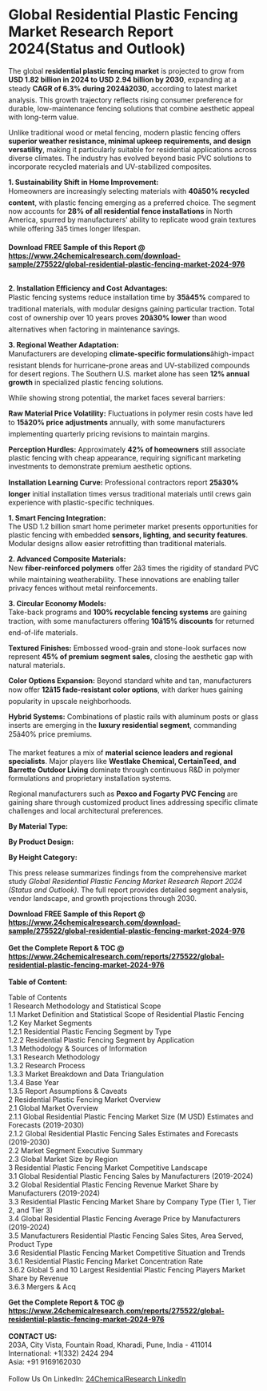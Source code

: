 <h1>Global Residential Plastic Fencing Market Research Report 2024(Status and Outlook)</h1><p>The global <strong>residential plastic fencing market</strong> is projected to grow from <strong>USD 1.82 billion in 2024 to USD 2.94 billion by 2030</strong>, expanding at a steady <strong>CAGR of 6.3% during 2024â2030</strong>, according to latest market analysis. This growth trajectory reflects rising consumer preference for durable, low-maintenance fencing solutions that combine aesthetic appeal with long-term value.</p><p>Unlike traditional wood or metal fencing, modern plastic fencing offers <strong>superior weather resistance, minimal upkeep requirements, and design versatility</strong>, making it particularly suitable for residential applications across diverse climates. The industry has evolved beyond basic PVC solutions to incorporate recycled materials and UV-stabilized composites.</p><p><strong>1. Sustainability Shift in Home Improvement:</strong><br>
Homeowners are increasingly selecting materials with <strong>40â50% recycled content</strong>, with plastic fencing emerging as a preferred choice. The segment now accounts for <strong>28% of all residential fence installations</strong> in North America, spurred by manufacturers' ability to replicate wood grain textures while offering 3â5 times longer lifespan.</p><div><b>Download FREE Sample of this Report @ 
            <a href="https://www.24chemicalresearch.com/download-sample/275522/global-residential-plastic-fencing-market-2024-976">
            https://www.24chemicalresearch.com/download-sample/275522/global-residential-plastic-fencing-market-2024-976</a></b></div><br><p><strong>2. Installation Efficiency and Cost Advantages:</strong><br>
Plastic fencing systems reduce installation time by <strong>35â45%</strong> compared to traditional materials, with modular designs gaining particular traction. Total cost of ownership over 10 years proves <strong>20â30% lower</strong> than wood alternatives when factoring in maintenance savings.</p><p><strong>3. Regional Weather Adaptation:</strong><br>
Manufacturers are developing <strong>climate-specific formulations</strong>âhigh-impact resistant blends for hurricane-prone areas and UV-stabilized compounds for desert regions. The Southern U.S. market alone has seen <strong>12% annual growth</strong> in specialized plastic fencing solutions.</p><p>While showing strong potential, the market faces several barriers:</p><p><strong>Raw Material Price Volatility:</strong> Fluctuations in polymer resin costs have led to <strong>15â20% price adjustments</strong> annually, with some manufacturers implementing quarterly pricing revisions to maintain margins.</p><p><strong>Perception Hurdles:</strong> Approximately <strong>42% of homeowners</strong> still associate plastic fencing with cheap appearance, requiring significant marketing investments to demonstrate premium aesthetic options.</p><p><strong>Installation Learning Curve:</strong> Professional contractors report <strong>25â30% longer</strong> initial installation times versus traditional materials until crews gain experience with plastic-specific techniques.</p><p><strong>1. Smart Fencing Integration:</strong><br>
The USD 1.2 billion smart home perimeter market presents opportunities for plastic fencing with embedded <strong>sensors, lighting, and security features</strong>. Modular designs allow easier retrofitting than traditional materials.</p><p><strong>2. Advanced Composite Materials:</strong><br>
New <strong>fiber-reinforced polymers</strong> offer 2â3 times the rigidity of standard PVC while maintaining weatherability. These innovations are enabling taller privacy fences without metal reinforcements.</p><p><strong>3. Circular Economy Models:</strong><br>
Take-back programs and <strong>100% recyclable fencing systems</strong> are gaining traction, with some manufacturers offering <strong>10â15% discounts</strong> for returned end-of-life materials.</p><p><strong>Textured Finishes:</strong> Embossed wood-grain and stone-look surfaces now represent <strong>45% of premium segment sales</strong>, closing the aesthetic gap with natural materials.</p><p><strong>Color Options Expansion:</strong> Beyond standard white and tan, manufacturers now offer <strong>12â15 fade-resistant color options</strong>, with darker hues gaining popularity in upscale neighborhoods.</p><p><strong>Hybrid Systems:</strong> Combinations of plastic rails with aluminum posts or glass inserts are emerging in the <strong>luxury residential segment</strong>, commanding 25â40% price premiums.</p><p>The market features a mix of <strong>material science leaders and regional specialists</strong>. Major players like <strong>Westlake Chemical, CertainTeed, and Barrette Outdoor Living</strong> dominate through continuous R&amp;D in polymer formulations and proprietary installation systems.</p><p>Regional manufacturers such as <strong>Pexco and Fogarty PVC Fencing</strong> are gaining share through customized product lines addressing specific climate challenges and local architectural preferences.</p><p><strong>By Material Type:</strong></p><p><strong>By Product Design:</strong></p><p><strong>By Height Category:</strong></p><p>This press release summarizes findings from the comprehensive market study <em>Global Residential Plastic Fencing Market Research Report 2024 (Status and Outlook)</em>. The full report provides detailed segment analysis, vendor landscape, and growth projections through 2030.</p><div><b>Download FREE Sample of this Report @ 
            <a href="https://www.24chemicalresearch.com/download-sample/275522/global-residential-plastic-fencing-market-2024-976">
            https://www.24chemicalresearch.com/download-sample/275522/global-residential-plastic-fencing-market-2024-976</a></b></div><br><div><b>Get the Complete Report & TOC @ 
            <a href="https://www.24chemicalresearch.com/reports/275522/global-residential-plastic-fencing-market-2024-976">
            https://www.24chemicalresearch.com/reports/275522/global-residential-plastic-fencing-market-2024-976</a></b></div><br>
            <b>Table of Content:</b><p>Table of Contents<br />
1 Research Methodology and Statistical Scope<br />
1.1 Market Definition and Statistical Scope of Residential Plastic Fencing<br />
1.2 Key Market Segments<br />
1.2.1 Residential Plastic Fencing Segment by Type<br />
1.2.2 Residential Plastic Fencing Segment by Application<br />
1.3 Methodology & Sources of Information<br />
1.3.1 Research Methodology<br />
1.3.2 Research Process<br />
1.3.3 Market Breakdown and Data Triangulation<br />
1.3.4 Base Year<br />
1.3.5 Report Assumptions & Caveats<br />
2 Residential Plastic Fencing Market Overview<br />
2.1 Global Market Overview<br />
2.1.1 Global Residential Plastic Fencing Market Size (M USD) Estimates and Forecasts (2019-2030)<br />
2.1.2 Global Residential Plastic Fencing Sales Estimates and Forecasts (2019-2030)<br />
2.2 Market Segment Executive Summary<br />
2.3 Global Market Size by Region<br />
3 Residential Plastic Fencing Market Competitive Landscape<br />
3.1 Global Residential Plastic Fencing Sales by Manufacturers (2019-2024)<br />
3.2 Global Residential Plastic Fencing Revenue Market Share by Manufacturers (2019-2024)<br />
3.3 Residential Plastic Fencing Market Share by Company Type (Tier 1, Tier 2, and Tier 3)<br />
3.4 Global Residential Plastic Fencing Average Price by Manufacturers (2019-2024)<br />
3.5 Manufacturers Residential Plastic Fencing Sales Sites, Area Served, Product Type<br />
3.6 Residential Plastic Fencing Market Competitive Situation and Trends<br />
3.6.1 Residential Plastic Fencing Market Concentration Rate<br />
3.6.2 Global 5 and 10 Largest Residential Plastic Fencing Players Market Share by Revenue<br />
3.6.3 Mergers & Acq</p><div><b>Get the Complete Report & TOC @ 
            <a href="https://www.24chemicalresearch.com/reports/275522/global-residential-plastic-fencing-market-2024-976">
            https://www.24chemicalresearch.com/reports/275522/global-residential-plastic-fencing-market-2024-976</a></b></div><br><b>CONTACT US:</b><br>
            203A, City Vista, Fountain Road, Kharadi, Pune, India - 411014<br>
            International: +1(332) 2424 294<br>
            Asia: +91 9169162030 <br><br>
            Follow Us On LinkedIn: <a href="https://www.linkedin.com/company/24chemicalresearch/">24ChemicalResearch LinkedIn</a>